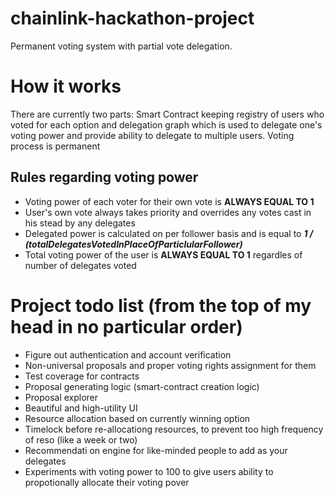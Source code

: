 # chainlink-hackathon-project
Permanent voting system with partial vote delegation. 

# How it works

There are currently two parts: Smart Contract keeping registry of users who voted for each option and delegation graph which is used to delegate one's voting power and provide ability to delegate to multiple users. Voting process is permanent
## Rules regarding voting power
  - Voting power of each voter for their own vote is **ALWAYS EQUAL TO 1**
  - User's own vote always takes priority and overrides any votes cast in his stead by any delegates
  - Delegated power is calculated on per follower basis and is equal to ***1 / (totalDelegatesVotedInPlaceOfParticlularFollower)***
  - Total voting power of the user is **ALWAYS EQUAL TO 1** regardles of number of delegates voted
# Project todo list (from the top of my head in no particular order)

 - Figure out authentication and account verification
 - Non-universal proposals and proper voting rights assignment for them
 - Test coverage for contracts
 - Proposal generating logic (smart-contract creation logic)
 - Proposal explorer
 - Beautiful and high-utility UI
 - Resource allocation based on currently winning option
 - Timelock before re-allocationg resources, to prevent too high frequency of reso (like a week or two)
 - Recommendati on engine for like-minded people to add as your delegates
 - Experiments with voting power to 100 to give users ability to propotionally allocate their voting pover